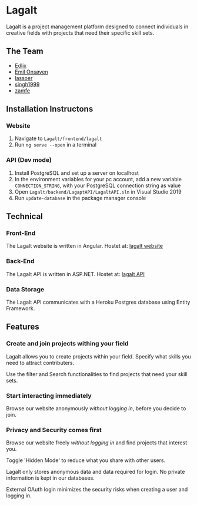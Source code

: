# Lagalt

Lagalt is a project management platform designed to connect individuals in creative fields with projects that need their specific skill sets.

## The Team

- [Edlix](https://github.com/Edlix)
- [Emil Onsøyen](https://github.com/emilons)
- [lassoer](https://github.com/lassoer)
- [singh1999](https://github.com/singh1999)
- [zamfe](https://github.com/zamFe)

## Installation Instructons

### Website
1. Navigate to `Lagalt/frontend/lagalt`
2. Run `ng serve --open` in a terminal

### API (Dev mode)

1. Install PostgreSQL and set up a server on localhost
2. In the environment variables for your pc account, add a new variable
   `CONNECTION_STRING`, with your PostgreSQL connection string as value
3. Open `Lagalt/backend/LagaptAPI/LagaltAPI.sln` in Visual Studio 2019
4. Run `update-database` in the package manager console

## Technical

### Front-End

The Lagalt website is written in Angular.
Hostet at: [lagalt website](https://orange-tree-0b9310403.azurestaticapps.net)

### Back-End

The Lagalt API is written in ASP.NET.
Hostet at: [lagalt API](https://lagalt-api-f.azurewebsites.net)

### Data Storage

The Lagalt API communicates with a Heroku Postgres database using Entity Framework.

## Features

### Create and join projects withing your field

Lagalt allows you to create projects within your field. Specify what skills you need to attract contributers.

Use the filter and Search functionalities to find projects that need your skill sets.

### Start interacting immediately 

Browse our website anonymously *without logging in*, before you decide to join. 

### Privacy and Security comes first

Browse our website freely *without logging in* and find projects that interest you.

Toggle 'Hidden Mode' to reduce what you share with other users.

Lagalt only stores anonymous data and data required for login. No private information is kept in our databases.

External OAuth login minimizes the security risks when creating a user and logging in.
